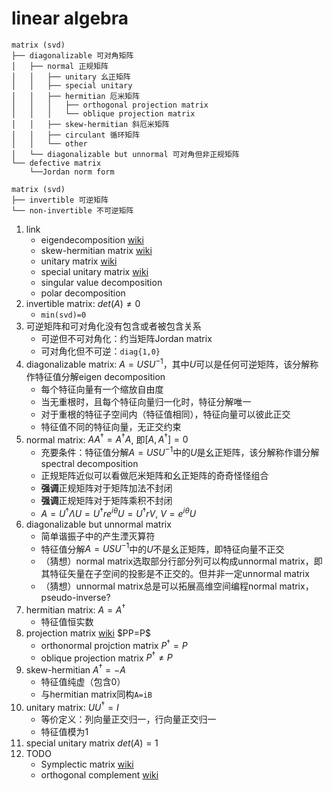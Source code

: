 # linear algebra

```text
matrix (svd)
├── diagonalizable 可对角矩阵
│   ├── normal 正规矩阵
│   │   ├── unitary 幺正矩阵
│   │   ├── special unitary
│   │   ├── hermitian 厄米矩阵
│   │   │   ├── orthogonal projection matrix
│   │   │   └── oblique projection matrix
│   │   ├── skew-hermitian 斜厄米矩阵
│   │   ├── circulant 循环矩阵
│   │   └── other
│   └── diagonalizable but unnormal 可对角但非正规矩阵
└── defective matrix
    └──Jordan norm form

matrix (svd)
├── invertible 可逆矩阵
└── non-invertible 不可逆矩阵
```

1. link
   * eigendecomposition [wiki](https://en.wikipedia.org/wiki/Eigendecomposition_of_a_matrix)
   * skew-hermitian matrix [wiki](https://en.wikipedia.org/wiki/Skew-Hermitian_matrix)
   * unitary matrix [wiki](https://en.wikipedia.org/wiki/Unitary_matrix)
   * special unitary matrix [wiki](https://en.wikipedia.org/wiki/Special_unitary_group)
   * singular value decomposition
   * polar decomposition
2. invertible matrix: $det(A)\ne 0$
   * `min(svd)=0`
3. 可逆矩阵和可对角化没有包含或者被包含关系
   * 可逆但不可对角化：约当矩阵Jordan matrix
   * 可对角化但不可逆：`diag{1,0}`
4. diagonalizable matrix: $A=USU^{-1}$，其中$U$可以是任何可逆矩阵，该分解称作特征值分解eigen decomposition
   * 每个特征向量有一个缩放自由度
   * 当无重根时，且每个特征向量归一化时，特征分解唯一
   * 对于重根的特征子空间内（特征值相同），特征向量可以彼此正交
   * 特征值不同的特征向量，无正交约束
5. normal matrix: $AA^\dagger=A^\dagger A$, 即$[A,A^\dagger]=0$
   * 充要条件：特征值分解$A=USU^{-1}$中的$U$是幺正矩阵，该分解称作谱分解spectral decomposition
   * 正规矩阵近似可以看做厄米矩阵和幺正矩阵的奇奇怪怪组合
   * **强调**正规矩阵对于矩阵加法不封闭
   * **强调**正规矩阵对于矩阵乘积不封闭
   * $A=U^\dag \Lambda U=U^\dag r e^{i\theta} U=U^\dag r V$, $V=e^{i\theta}U$
6. diagonalizable but unnormal matrix
   * 简单谐振子中的产生湮灭算符
   * 特征值分解$A=USU^{-1}$中的$U$不是幺正矩阵，即特征向量不正交
   * （猜想）normal matrix选取部分行部分列可以构成unnormal matrix，即其特征矢量在子空间的投影是不正交的。但并非一定unnormal matrix
   * （猜想）unnormal matrix总是可以拓展高维空间编程normal matrix，pseudo-inverse?
7. hermitian matrix: $A=A^\dagger$
   * 特征值恒实数
8. projection matrix [wiki](https://en.wikipedia.org/wiki/Projection_(linear_algebra)) $PP=P$
   * orthonormal projction matrix $P^\dagger=P$
   * oblique projection matrix $P^\dagger\ne P$
9. skew-hermitian $A^\dagger=-A$
   * 特征值纯虚（包含0）
   * 与hermitian matrix同构`A=iB`
10. unitary matrix: $UU^\dagger=I$
    * 等价定义：列向量正交归一，行向量正交归一
    * 特征值模为1
11. special unitary matrix $det(A)=1$
12. TODO
    * Symplectic matrix [wiki](https://en.wikipedia.org/wiki/Symplectic_matrix)
    * orthogonal complement [wiki](https://en.wikipedia.org/wiki/Orthogonal_complement)
